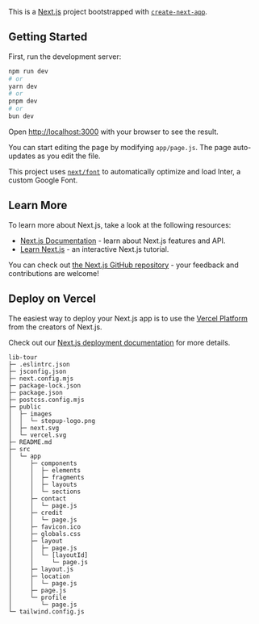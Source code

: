 This is a [Next.js](https://nextjs.org/) project bootstrapped with [`create-next-app`](https://github.com/vercel/next.js/tree/canary/packages/create-next-app).

## Getting Started

First, run the development server:

```bash
npm run dev
# or
yarn dev
# or
pnpm dev
# or
bun dev
```

Open [http://localhost:3000](http://localhost:3000) with your browser to see the result.

You can start editing the page by modifying `app/page.js`. The page auto-updates as you edit the file.

This project uses [`next/font`](https://nextjs.org/docs/basic-features/font-optimization) to automatically optimize and load Inter, a custom Google Font.

## Learn More

To learn more about Next.js, take a look at the following resources:

- [Next.js Documentation](https://nextjs.org/docs) - learn about Next.js features and API.
- [Learn Next.js](https://nextjs.org/learn) - an interactive Next.js tutorial.

You can check out [the Next.js GitHub repository](https://github.com/vercel/next.js/) - your feedback and contributions are welcome!

## Deploy on Vercel

The easiest way to deploy your Next.js app is to use the [Vercel Platform](https://vercel.com/new?utm_medium=default-template&filter=next.js&utm_source=create-next-app&utm_campaign=create-next-app-readme) from the creators of Next.js.

Check out our [Next.js deployment documentation](https://nextjs.org/docs/deployment) for more details.

```
lib-tour
├─ .eslintrc.json
├─ jsconfig.json
├─ next.config.mjs
├─ package-lock.json
├─ package.json
├─ postcss.config.mjs
├─ public
│  ├─ images
│  │  └─ stepup-logo.png
│  ├─ next.svg
│  └─ vercel.svg
├─ README.md
├─ src
│  └─ app
│     ├─ components
│     │  ├─ elements
│     │  ├─ fragments
│     │  ├─ layouts
│     │  └─ sections
│     ├─ contact
│     │  └─ page.js
│     ├─ credit
│     │  └─ page.js
│     ├─ favicon.ico
│     ├─ globals.css
│     ├─ layout
│     │  ├─ page.js
│     │  └─ [layoutId]
│     │     └─ page.js
│     ├─ layout.js
│     ├─ location
│     │  └─ page.js
│     ├─ page.js
│     └─ profile
│        └─ page.js
└─ tailwind.config.js

```